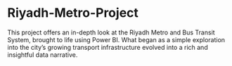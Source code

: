 # Riyadh-Metro-Project
This project offers an in-depth look at the Riyadh Metro and Bus Transit System, brought to life using Power BI. What began as a simple exploration into the city’s growing transport infrastructure evolved into a rich and insightful data narrative.
